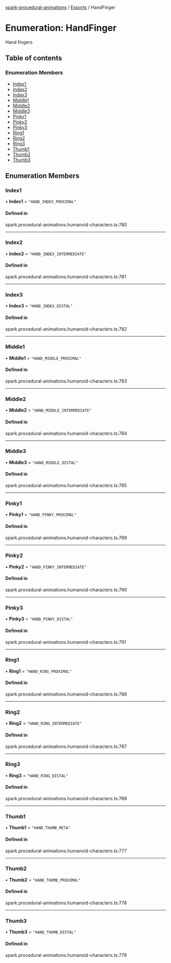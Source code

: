 [spark-procedural-animations](../README.md) / [Exports](../modules.md) / HandFinger

# Enumeration: HandFinger

Hand fingers

## Table of contents

### Enumeration Members

- [Index1](HandFinger.md#index1)
- [Index2](HandFinger.md#index2)
- [Index3](HandFinger.md#index3)
- [Middle1](HandFinger.md#middle1)
- [Middle2](HandFinger.md#middle2)
- [Middle3](HandFinger.md#middle3)
- [Pinky1](HandFinger.md#pinky1)
- [Pinky2](HandFinger.md#pinky2)
- [Pinky3](HandFinger.md#pinky3)
- [Ring1](HandFinger.md#ring1)
- [Ring2](HandFinger.md#ring2)
- [Ring3](HandFinger.md#ring3)
- [Thumb1](HandFinger.md#thumb1)
- [Thumb2](HandFinger.md#thumb2)
- [Thumb3](HandFinger.md#thumb3)

## Enumeration Members

### Index1

• **Index1** = ``"HAND_INDEX_PROXIMAL"``

#### Defined in

spark.procedural-animations.humanoid-characters.ts:780

___

### Index2

• **Index2** = ``"HAND_INDEX_INTERMEDIATE"``

#### Defined in

spark.procedural-animations.humanoid-characters.ts:781

___

### Index3

• **Index3** = ``"HAND_INDEX_DISTAL"``

#### Defined in

spark.procedural-animations.humanoid-characters.ts:782

___

### Middle1

• **Middle1** = ``"HAND_MIDDLE_PROXIMAL"``

#### Defined in

spark.procedural-animations.humanoid-characters.ts:783

___

### Middle2

• **Middle2** = ``"HAND_MIDDLE_INTERMEDIATE"``

#### Defined in

spark.procedural-animations.humanoid-characters.ts:784

___

### Middle3

• **Middle3** = ``"HAND_MIDDLE_DISTAL"``

#### Defined in

spark.procedural-animations.humanoid-characters.ts:785

___

### Pinky1

• **Pinky1** = ``"HAND_PINKY_PROXIMAL"``

#### Defined in

spark.procedural-animations.humanoid-characters.ts:789

___

### Pinky2

• **Pinky2** = ``"HAND_PINKY_INTERMEDIATE"``

#### Defined in

spark.procedural-animations.humanoid-characters.ts:790

___

### Pinky3

• **Pinky3** = ``"HAND_PINKY_DISTAL"``

#### Defined in

spark.procedural-animations.humanoid-characters.ts:791

___

### Ring1

• **Ring1** = ``"HAND_RING_PROXIMAL"``

#### Defined in

spark.procedural-animations.humanoid-characters.ts:786

___

### Ring2

• **Ring2** = ``"HAND_RING_INTERMEDIATE"``

#### Defined in

spark.procedural-animations.humanoid-characters.ts:787

___

### Ring3

• **Ring3** = ``"HAND_RING_DISTAL"``

#### Defined in

spark.procedural-animations.humanoid-characters.ts:788

___

### Thumb1

• **Thumb1** = ``"HAND_THUMB_META"``

#### Defined in

spark.procedural-animations.humanoid-characters.ts:777

___

### Thumb2

• **Thumb2** = ``"HAND_THUMB_PROXIMAL"``

#### Defined in

spark.procedural-animations.humanoid-characters.ts:778

___

### Thumb3

• **Thumb3** = ``"HAND_THUMB_DISTAL"``

#### Defined in

spark.procedural-animations.humanoid-characters.ts:779
